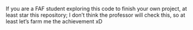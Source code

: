 If you are a FAF student exploring this code to finish your own project, at least star this repository; I don’t think the professor will check this, so at least let’s farm me the achievement xD

